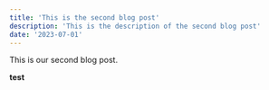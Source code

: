 ```yaml
---
title: 'This is the second blog post'
description: 'This is the description of the second blog post'
date: '2023-07-01'
---
```


This is our second blog post.

**test**